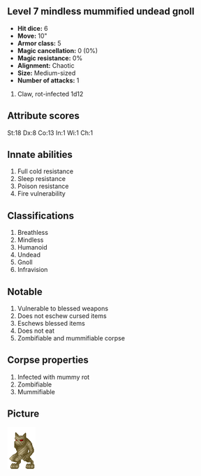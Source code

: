 ## Level 7 mindless mummified undead gnoll

- **Hit dice:** 6
- **Move:** 10"
- **Armor class:** 5
- **Magic cancellation:** 0 (0%)
- **Magic resistance:** 0%
- **Alignment:** Chaotic
- **Size:** Medium-sized
- **Number of attacks:** 1
1. Claw, rot-infected 1d12

## Attribute scores

St:18 Dx:8 Co:13 In:1 Wi:1 Ch:1

## Innate abilities

1. Full cold resistance
2. Sleep resistance
3. Poison resistance
4. Fire vulnerability

## Classifications

1. Breathless
2. Mindless
3. Humanoid
4. Undead
5. Gnoll
6. Infravision

## Notable

1. Vulnerable to blessed weapons
2. Does not eschew cursed items
3. Eschews blessed items
4. Does not eat
5. Zombifiable and mummifiable corpse

## Corpse properties

1. Infected with mummy rot
2. Zombifiable
3. Mummifiable

## Picture

![Gnoll mummy](https://github.com/hyvanmielenpelit/GnollHackTileSet/blob/main/Monsters/gnoll_mummy/gnoll_mummy.png)
